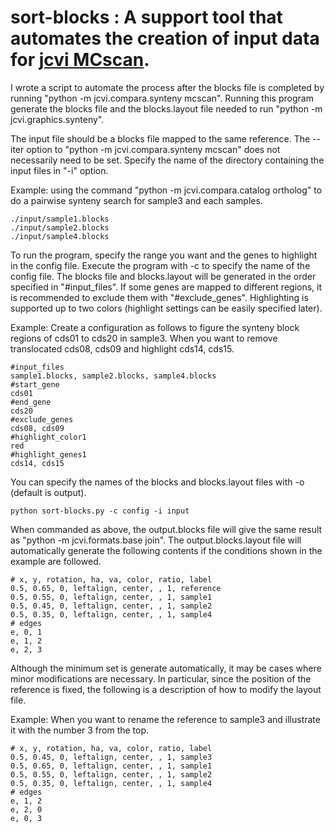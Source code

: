 # sort-blocks : A support tool that automates the creation of input data for [jcvi MCscan][jcvi].

I wrote a script to automate the process after the blocks file is completed by running "python -m jcvi.compara.synteny mcscan". Running this program generate the blocks file and the blocks.layout file needed to run "python -m jcvi.graphics.synteny".


The input file should be a blocks file mapped to the same reference. The --iter option to "python -m jcvi.compara.synteny mcscan" does not necessarily need to be set. Specify the name of the directory containing the input files in "-i" option.

Example: using the command "python -m jcvi.compara.catalog ortholog" to do a pairwise synteny search for sample3 and each samples.
```
./input/sample1.blocks
./input/sample2.blocks
./input/sample4.blocks
```

To run the program, specify the range you want and the genes to highlight in the config file. Execute the program with -c to specify the name of the config file. The blocks file and blocks.layout will be generated in the order specified in "#input_files". If some genes are mapped to different regions, it is recommended to exclude them with "#exclude_genes". Highlighting is supported up to two colors (highlight settings can be easily specified later).

Example: Create a configuration as follows to figure the synteny block regions of cds01 to cds20 in sample3. When you want to remove translocated cds08, cds09 and highlight cds14, cds15.
```
#input_files
sample1.blocks, sample2.blocks, sample4.blocks
#start_gene
cds01
#end_gene
cds20
#exclude_genes
cds08, cds09
#highlight_color1
red
#highlight_genes1
cds14, cds15
```

You can specify the names of the blocks and blocks.layout files with -o (default is output).
```
python sort-blocks.py -c config -i input 
```
When commanded as above, the output.blocks file will give the same result as "python -m jcvi.formats.base join". The output.blocks.layout file will automatically generate the following contents if the conditions shown in the example are followed.
```
# x, y, rotation, ha, va, color, ratio, label
0.5, 0.65, 0, leftalign, center, , 1, reference
0.5, 0.55, 0, leftalign, center, , 1, sample1
0.5, 0.45, 0, leftalign, center, , 1, sample2
0.5, 0.35, 0, leftalign, center, , 1, sample4
# edges
e, 0, 1
e, 1, 2
e, 2, 3
```
Although the minimum set is generate automatically, it may be cases where minor modifications are necessary. In particular, since the position of the reference is fixed, the following is a description of how to modify the layout file.

Example: When you want to rename the reference to sample3 and illustrate it with the number 3 from the top.
```
# x, y, rotation, ha, va, color, ratio, label
0.5, 0.45, 0, leftalign, center, , 1, sample3
0.5, 0.65, 0, leftalign, center, , 1, sample1
0.5, 0.55, 0, leftalign, center, , 1, sample2
0.5, 0.35, 0, leftalign, center, , 1, sample4
# edges
e, 1, 2
e, 2, 0
e, 0, 3
```


[jcvi]:https://github.com/tanghaibao/jcvi/wiki/Mcscan-(python-version)

